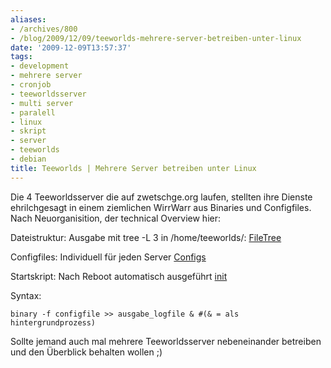 ```yaml
---
aliases:
- /archives/800
- /blog/2009/12/09/teeworlds-mehrere-server-betreiben-unter-linux
date: '2009-12-09T13:57:37'
tags:
- development
- mehrere server
- cronjob
- teeworldsserver
- multi server
- paralell
- linux
- skript
- server
- teeworlds
- debian
title: Teeworlds | Mehrere Server betreiben unter Linux
---
```


Die 4 Teeworldsserver die auf zwetschge.org laufen, stellten ihre Dienste
ehrilchgesagt in einem ziemlichen WirrWarr aus Binaries und Configfiles.
Nach Neuorganisition, der technical Overview hier:

Dateistruktur:
Ausgabe mit tree -L 3 in /home/teeworlds/:
[FileTree](/uploads/2009/09/4)

Configfiles:
Individuell für jeden Server
[Configs](/uploads/2009/09/3)

Startskript:
Nach Reboot automatisch ausgeführt
[init](/uploads/2009/09/2)

Syntax:

    binary -f configfile >> ausgabe_logfile & #(& = als hintergrundprozess)

Sollte jemand auch mal mehrere Teeworldsserver nebeneinander betreiben und
den Überblick behalten wollen ;)
